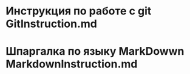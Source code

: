 # Инструкция по работе с git GitInstruction.md
# Шпаргалка по языку MarkDowwn MarkdownInstruction.md
